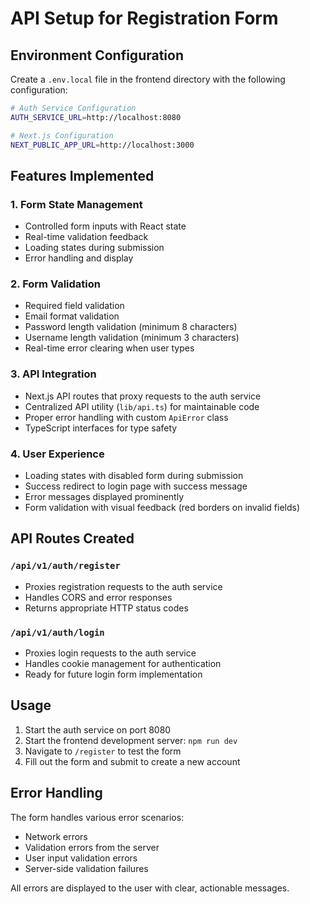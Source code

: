 # API Setup for Registration Form

## Environment Configuration

Create a `.env.local` file in the frontend directory with the following configuration:

```bash
# Auth Service Configuration
AUTH_SERVICE_URL=http://localhost:8080

# Next.js Configuration
NEXT_PUBLIC_APP_URL=http://localhost:3000
```

## Features Implemented

### 1. Form State Management
- Controlled form inputs with React state
- Real-time validation feedback
- Loading states during submission
- Error handling and display

### 2. Form Validation
- Required field validation
- Email format validation
- Password length validation (minimum 8 characters)
- Username length validation (minimum 3 characters)
- Real-time error clearing when user types

### 3. API Integration
- Next.js API routes that proxy requests to the auth service
- Centralized API utility (`lib/api.ts`) for maintainable code
- Proper error handling with custom `ApiError` class
- TypeScript interfaces for type safety

### 4. User Experience
- Loading states with disabled form during submission
- Success redirect to login page with success message
- Error messages displayed prominently
- Form validation with visual feedback (red borders on invalid fields)

## API Routes Created

### `/api/v1/auth/register`
- Proxies registration requests to the auth service
- Handles CORS and error responses
- Returns appropriate HTTP status codes

### `/api/v1/auth/login`
- Proxies login requests to the auth service
- Handles cookie management for authentication
- Ready for future login form implementation

## Usage

1. Start the auth service on port 8080
2. Start the frontend development server: `npm run dev`
3. Navigate to `/register` to test the form
4. Fill out the form and submit to create a new account

## Error Handling

The form handles various error scenarios:
- Network errors
- Validation errors from the server
- User input validation errors
- Server-side validation failures

All errors are displayed to the user with clear, actionable messages.
